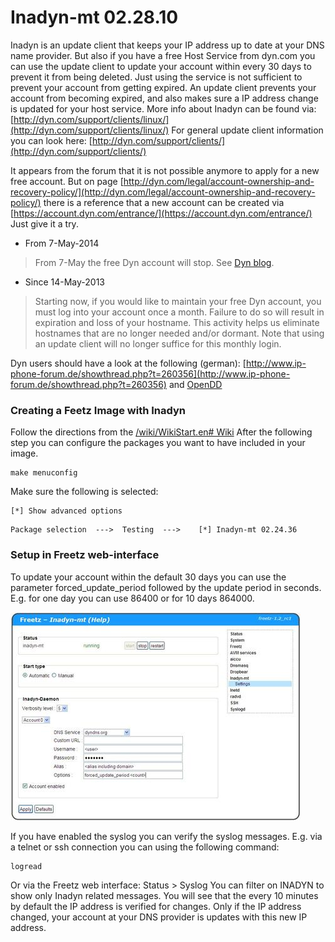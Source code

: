 # Inadyn-mt 02.28.10

Inadyn is an update client that keeps your IP address up to date at your
DNS name provider.
But also if you have a free Host Service from dyn.com you can use the
update client to update your account within every 30 days to prevent it
from being deleted.
Just using the service is not sufficient to prevent your account from
getting expired.
An update client prevents your account from becoming expired, and also
makes sure a IP address change is updated for your host service.
More info about Inadyn can be found via:
[http://dyn.com/support/clients/linux/](http://dyn.com/support/clients/linux/)
For general update client information you can look here:
[http://dyn.com/support/clients/](http://dyn.com/support/clients/)

It appears from the forum that it is not possible anymore to apply for a
new free account. But on page
[http://dyn.com/legal/account-ownership-and-recovery-policy/](http://dyn.com/legal/account-ownership-and-recovery-policy/)
there is a reference that a new account can be created via
[https://account.dyn.com/entrance/](https://account.dyn.com/entrance/)
Just give it a try.

 * From
7-May-2014

> From 7-May the free Dyn account will stop. See [Dyn
> blog](http://dyn.com/blog/why-we-decided-to-stop-offering-free-accounts/).


 * Since
14-May-2013

> Starting now, if you would like to maintain your free Dyn account, you
> must log into your account once a month. Failure to do so will result
> in expiration and loss of your hostname. This activity helps us
> eliminate hostnames that are no longer needed and/or dormant. Note
> that using an update client will no longer suffice for this monthly
> login.

Dyn users should have a look at the following (german):
[http://www.ip-phone-forum.de/showthread.php?t=260356](http://www.ip-phone-forum.de/showthread.php?t=260356)
and [OpenDD](../opendd/README.md)

### Creating a Feetz Image with Inadyn

Follow the directions from the [/wiki/WikiStart.en#
Wiki](../index.en.html#%20Wiki)
After the following step you can configure the packages you want to have
included in your image.

```
make menuconfig
```

Make sure the following is selected:

```
[*] Show advanced options
```

```
Package selection  --->  Testing  --->    [*] Inadyn-mt 02.24.36
```

### Setup in Freetz web-interface

To update your account within the default 30 days you can use the
parameter forced_update_period followed by the update period in
seconds.
E.g. for one day you can use 86400 or for 10 days 864000.

[![Howto Inadyn Setup](../screenshots/238_md.jpg)](../screenshots/238.jpg)

If you have enabled the syslog you can verify the syslog messages. E.g.
via a telnet or ssh connection you can using the following command:

```
logread
```

Or via the Freetz web interface: Status > Syslog You can filter on
INADYN to show only Inadyn related messages. You will see that the every
10 minutes by default the IP address is verified for changes. Only if
the IP address changed, your account at your DNS provider is updates
with this new IP address.
